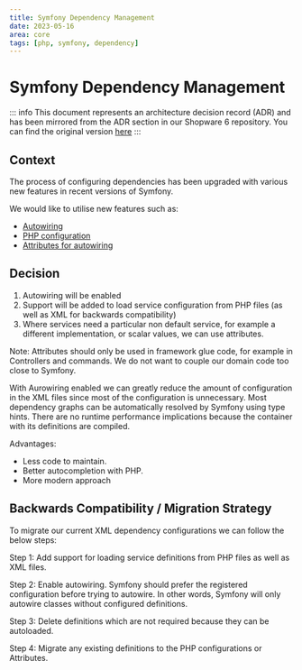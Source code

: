 ```yaml
---
title: Symfony Dependency Management
date: 2023-05-16
area: core
tags: [php, symfony, dependency]
---
```


# Symfony Dependency Management

::: info
This document represents an architecture decision record (ADR) and has been mirrored from the ADR section in our Shopware 6 repository.
You can find the original version [here](https://github.com/shopware/shopware/blob/trunk/adr/2023-05-16-symfony-dependency-management.md)
:::

## Context

The process of configuring dependencies has been upgraded with various new features in recent versions of Symfony.

We would like to utilise new features such as:

* [Autowiring](https://symfony.com/doc/current/service_container.html)
* [PHP configuration](https://symfony.com/doc/current/service_container/import.html)
* [Attributes for autowiring](https://symfony.com/blog/new-in-symfony-6-1-service-autowiring-attributes)

## Decision

1. Autowiring will be enabled
2. Support will be added to load service configuration from PHP files (as well as XML for backwards compatibility)
3. Where services need a particular non default service, for example a different implementation, or scalar values, we can use attributes.

Note: Attributes should only be used in framework glue code, for example in Controllers and commands. We do not want to couple our domain code too close to Symfony.

With Aurowiring enabled we can greatly reduce the amount of configuration in the XML files since most of the configuration is unnecessary. Most dependency graphs can be automatically resolved by Symfony using type hints.
There are no runtime performance implications because the container with its definitions are compiled.

Advantages:

* Less code to maintain.
* Better autocompletion with PHP.
* More modern approach

## Backwards Compatibility / Migration Strategy

To migrate our current XML dependency configurations we can follow the below steps:

Step 1: Add support for loading service definitions from PHP files as well as XML files.

Step 2: Enable autowiring. Symfony should prefer the registered configuration before trying to autowire. In other words, Symfony will only autowire classes without configured definitions.

Step 3: Delete definitions which are not required because they can be autoloaded.

Step 4: Migrate any existing definitions to the PHP configurations or Attributes.

